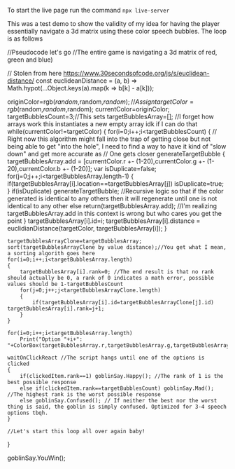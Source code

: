 To start the live page run the command ```npx live-server```

This was a test demo to show the validity of my idea for having the player essentially navigate a 3d matrix using these color speech bubbles. The loop is as follows


//Pseudocode let's go
//The entire game is navigating a 3d matrix of red, green and blue)

// Stolen from here https://www.30secondsofcode.org/js/s/euclidean-distance/
const euclideanDistance = (a, b) =>
  Math.hypot(...Object.keys(a).map(k => b[k] - a[k]));

originColor=rgb($random,$random,$random); //Assign 
targetColor=rgb($random,$random,$random);
currentColor=originColor;
targetBubblesCount=3;//This sets 
targetBubblesArray=[]; //I forget how arrays work this instantiates a new empty array idk if I can do that
while(currentColor!=targetColor)
{
	for(i=0;i++;i<targetBubblesCount)
	{
		// Right now this algorithm might fall into the trap of getting close but not being able to get "into the hole", I need to find a way to have it kind of "slow down" and get more accurate as
		// One gets closer
		generateTargetBubble
		{
			targetBubblesArray.add = [currentColor.r +- (1-20),currentColor.g +- (1-20),currentColor.b +- (1-20)];
			var isDuplicate=false;
			for(j=0;j++;i<targetBubblesArray.length-1)
			{
				if(targetBubblesArray[i].location==targetBubblesArray[j]) isDuplicate=true;
			}
			if(isDuplicate) generateTargetBubble; //Recursive logic so that if the color generated is identical to any others then it will regenerate until one is not identical to any other
			else return(targetBubblesArray.add); //I'm realizing targetBubblesArray.add in this context is wrong but who cares you get the point
		}
		targetBubblesArray[i].id=i;
		targetBubblesArray[i].distance = euclidianDistance(targetColor, targetBubblesArray[i]);
	}
	
	targetBubblesArrayClone=targetBubblesArray;
	sort(targetBubblesArrayClone by value distance);//You get what I mean, a sorting algorith goes here
	for(i=0;i++;i<targetBubblesArray.length)
	{
		targetBubblesArray[i].rank=0; //The end result is that no rank should actually be 0, a rank of 0 indicates a math error, possible values should be 1-targetBubblesCount
		for(j=0;j++;j<targetBubblesArrayClone.length)
		{
			if(targetBubblesArray[i].id=targetBubblesArrayClone[j].id)  targetBubblesArray[i].rank=j+1;
		}
	}
	
	for(i=0;i++;i<targetBubblesArray.length)
		Print("Option "+i+": "+ColorBox(targetBubblesArray.r,targetBubblesArray.g,targetBubblesArray.b));

	waitOnClickReact //The script hangs until one of the options is clicked
	{
		if(clickedItem.rank==1) goblinSay.Happy(); //The rank of 1 is the best possible response
		else if(clickedItem.rank==targetBubblesCount) goblinSay.Mad(); //The highest rank is the worst possible response
		else goblinSay.Confused(); // If neither the best nor the worst thing is said, the goblin is simply confused. Optimized for 3-4 speech options tbqh.
	}
	
	//Let's start this loop all over again baby!
}

goblinSay.YouWin();

